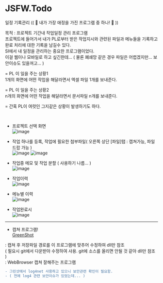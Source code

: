 # JSFW.Todo
일정 기록관리 (( 💙 내가 가장 애정을 가진 프로그램 중 하나! 💙 ))

목적 : 프로젝트 기간내 작업일정 관리 프로그램<br />
  프로젝트에 들어가서 내가 PL로부터 받은 작업지시와 관련된 파일과 메뉴들을 기록하고 완료 처리에 대한 기록을 남길수 있다.<br />
  SI에서 내 일정을 관리하는 중요한 프로그램이었다.<br />
  이걸 웹이나 모바일로 하고 싶긴한데... ( 물론 폐쇄망 같은 경우 파일은 어렵겠지만... 보안이슈도 있을꺼고... )<br />
  
  
= PL 이 일을 주는 상황1<br />
   1개의 화면에 어떤 작업을 해달라면서 엑셀 파일 1개를 보내준다. <br />
   
= PL 이 일을 주는 상황2<br />
   n개의 화면에 어떤 작업을 해달라면서 문서파일 n개를 보내준다. <br />
   
= 간혹 PL이 여럿인 그지같은 상황이 발생하기도 하다.<br />
   
   <br />
   
- 프로젝트 선택 화면<br />
![image](https://user-images.githubusercontent.com/116536524/198254281-69216ae2-d540-402a-9c15-559eac45dc45.png)


- 작업 하나를 등록, 작업에 필요한 첨부파일( 오른쪽 상단 [파일]탭 : 캡쳐가능, 파일드랍 가능 )<br />
![image](https://user-images.githubusercontent.com/116536524/198254510-e6cefb25-5854-4a3e-8532-1bf17cfd8a46.png)
![image](https://user-images.githubusercontent.com/116536524/198254673-7d9cfa10-f281-433d-b939-b4bfc3b1e77d.png)

- 작업중 메모 및 작업 분할 ( 사용하기 나름... )<br />
![image](https://user-images.githubusercontent.com/116536524/198255000-13d31498-5e73-4c3d-9f55-45b5faaebd84.png)

- 작업이력 <br />
![image](https://user-images.githubusercontent.com/116536524/198255141-99346974-c9eb-4ab1-b5ac-ba4b2df315d6.png)

- 메뉴별 이력<br />
![image](https://user-images.githubusercontent.com/116536524/198255193-d539cbdd-c329-4586-a7a9-9daf0e05bae5.png)

- 작업완료시 <br />
![image](https://user-images.githubusercontent.com/116536524/198255440-b6a24629-a254-431b-86f7-86d183aa14f3.png)




---
- 캡쳐 프로그램!<br />
[GreenShot](https://github.com/greenshot/greenshot)

 : 캡쳐 후 저장파일 경로를 이 프로그램에 맞추어 수정하여 dll만 참조<br />
   ( 필요시 git에서 다운받아 수정하여 사용. git에 소스를 올리면 안될 것 같아 dll만 참조 )<br />
 : WebBrowser 캡쳐 잘해주는 프로그램<br />
```diff
- 그린샷에서 log4net 사용하고 있으니 보안관련 확인이 필요함. 
- ( 전에 log4 관련 보안이슈가 있었는데... )
```

